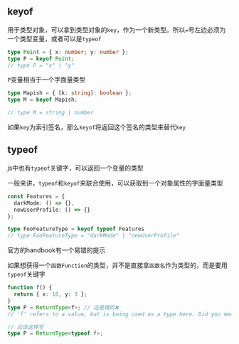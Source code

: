 ## keyof

用于类型对象，可以拿到类型对象的`key`，作为一个新类型。所以`=`号左边必须为一个类型变量，或者可以是`typeof`

```TypeScript
type Point = { x: number; y: number };
type P = keyof Point;
// type P = "x" | "y"
```

`P`变量相当于一个字面量类型

```TypeScript
type Mapish = { [k: string]: boolean };
type M = keyof Mapish;

// type M = string | number
```

如果`key`为索引签名，那么`keyof`将返回这个签名的类型来替代`key`

## typeof

js中也有`typeof`关键字，可以返回一个变量的类型

一般来讲，`typeof`和`keyof`来联合使用，可以获取到一个对象属性的字面量类型

```TypeScript
const Features = {
  darkMode: () => {},
  newUserProfile: () => {}
};

type FooFeatureType = keyof typeof Features
// type FooFeatureType = "darkMode" | "newUserProfile"
```

官方的handbook有一个易错的提示

如果想获得一个`函数Function`的类型，并不是直接拿`函数名`作为类型的，而是要用`typeof`关键字

```TypeScript
function f() {
  return { x: 10, y: 3 };
}
type P = ReturnType<f>; // 这是错的❌
// 'f' refers to a value, but is being used as a type here. Did you mean 'typeof f'?

// 应该这样写
type P = ReturnType<typeof f>;
```




